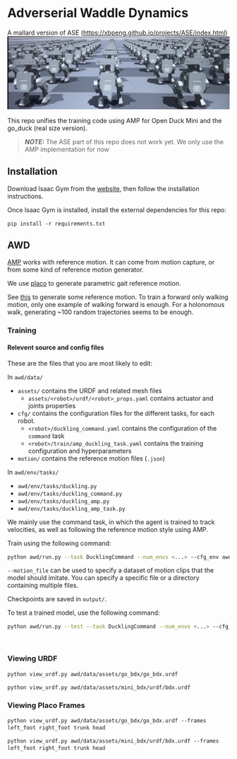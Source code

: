 # Adverserial Waddle Dynamics

A mallard version of ASE (https://xbpeng.github.io/projects/ASE/index.html)
![Skills](images/banner.png)

This repo unifies the training code using AMP for Open Duck Mini and the go_duck (real size version).

> **_NOTE:_**  The ASE part of this repo does not work yet. We only use the AMP implementation for now

## Installation

Download Isaac Gym from the [website](https://developer.nvidia.com/isaac-gym), then
follow the installation instructions.

Once Isaac Gym is installed, install the external dependencies for this repo:

```
pip install -r requirements.txt
```


## AWD

[AMP](https://xbpeng.github.io/projects/AMP/index.html) works with reference motion. It can come from motion capture, or from some kind of reference motion generator.

We use [placo](https://github.com/Rhoban/placo) to generate parametric gait reference motion.

See [this](gait_generation/README.md) to generate some reference motion. To train a forward only walking motion, only one example of walking forward is enough. For a holonomous walk, generating ~100 random trajectories seems to be enough.

### Training

#### Relevent source and config files

These are the files that you are most likely to edit:

In `awd/data/`
- `assets/` contains the URDF and related mesh files
  - `assets/<robot>/urdf/<robot>_props.yaml` contains actuator and joints properties
- `cfg/` contains the configuration files for the different tasks, for each robot.
  - `<robot>/duckling_command.yaml` contains the configuration of the `command` task
  - `<robot>/train/amp_duckling_task.yaml` contains the training configuration and hyperparameters
- `motion/` contains the reference motion files (`.json`)

In `awd/env/tasks/`
- `awd/env/tasks/duckling.py`
- `awd/env/tasks/duckling_command.py`
- `awd/env/tasks/duckling_amp.py`
- `awd/env/tasks/duckling_amp_task.py`

We mainly use the command task, in which the agent is trained to track velocities, as well as following the reference motion style using AMP.

Train using the following command:
```bash
python awd/run.py --task DucklingCommand --num_envs <...> --cfg_env awd/data/cfg/<robot>/duckling_command.yaml --cfg_train awd/data/cfg/<robot>/train/amp_duckling_task.yaml --motion_file awd/data/motions/<robot>/
```

`--motion_file` can be used to specify a dataset of motion clips that the model should imitate. You can specify a specific file or a directory containing multiple files.

Checkpoints are saved in `output/`.

To test a trained model, use the following command:
```bash
python awd/run.py --test --task DucklingCommand --num_envs <...> --cfg_env awd/data/cfg/<robot>/duckling_command.yaml --cfg_train awd/data/cfg/<robot>/train/amp_duckling_task.yaml --motion_file awd/data/motions/<robot>/ --checkpoint <path_to_checkpoint.pth>
```

&nbsp;

### Viewing URDF

```
python view_urdf.py awd/data/assets/go_bdx/go_bdx.urdf
```

```
python view_urdf.py awd/data/assets/mini_bdx/urdf/bdx.urdf
```

### Viewing Placo Frames

```
python view_urdf.py awd/data/assets/go_bdx/go_bdx.urdf --frames left_foot right_foot trunk head
```

```
python view_urdf.py awd/data/assets/mini_bdx/urdf/bdx.urdf --frames left_foot right_foot trunk head
```
